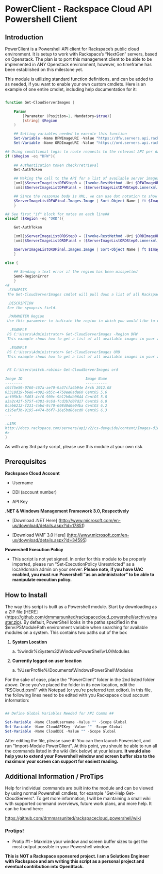 <h1>PowerClient - Rackspace Cloud API Powershell Client</h1>

<h2>Introduction</h2>

PowerClient is a Powershell API client for Rackspace’s public cloud environment.  It is setup to work with Rackspace’s “NextGen” servers, based on Openstack.  The plan is to port this management client to be able to be implemented in ANY Openstack environment, however, no timeframe has been established on this milestone yet.  

This module is utilizing standard function definitions, and can be added to as needed, if you want to enable your own custom cmdlets.  Here is an example of one entire cmdlet, including help documentation for it:



```Powershell

function Get-CloudServerImages {
    
    Param(
        [Parameter (Position=1, Mandatory=$true)]
        [string] $Region
    )

    ## Setting variables needed to execute this function
    Set-Variable -Name DFWImageURI -Value "https://dfw.servers.api.rackspacecloud.com/v2/$CloudDDI/images/detail.xml"
    Set-Variable -Name ORDImageURI -Value "https://ord.servers.api.rackspacecloud.com/v2/$CloudDDI/images/detail.xml"

## Using conditional logic to route requests to the relevant API per data center
if ($Region -eq "DFW"){
    
    ## Authentication token check/retrieval
    Get-AuthToken

    ## Making the call to the API for a list of available server images and storing data into a variable
    [xml]$ServerImageListDFWStep0 = (Invoke-RestMethod -Uri $DFWImageURI  -Headers $HeaderDictionary)
    [xml]$ServerImageListDFWFinal = ($ServerImageListDFWStep0.innerxml)

    ## Since the response body is XML, we can use dot notation to show the information needed without further parsing.
    $ServerImageListDFWFinal.Images.Image | Sort-Object Name | ft $ImageListTable -AutoSize
    }

## See first "if" block for notes on each line##
elseif ($Region -eq "ORD"){

    Get-AuthToken

    [xml]$ServerImageListORDStep0 = (Invoke-RestMethod -Uri $ORDImageURI  -Headers $HeaderDictionary)
    [xml]$ServerImageListORDFinal = ($ServerImageListORDStep0.innerxml)

    $ServerImageListORDFinal.Images.Image | Sort-Object Name | ft $ImageListTable -AutoSize
    }

else {
    
    ## Sending a text error if the region has been misspelled
    Send-RegionError
    }
<#
 .SYNOPSIS
 The Get-CloudServerImages cmdlet will pull down a list of all Rackspace Cloud Server image snapshots on your account, including Rackspace's base OS images.

 .DESCRIPTION
 See the synopsis field.

 .PARAMETER Region
 Use this parameter to indicate the region in which you would like to execute this request.  Valid choices are "DFW" or "ORD" (without the quotes).

  .EXAMPLE
 PS C:\Users\Administrator> Get-CloudServerImages -Region DFW
 This example shows how to get a list of all available images in your account within the DFW region.

  .EXAMPLE
 PS C:\Users\Administrator> Get-CloudServerImages ORD
 This example shows how to get a list of all available images in your account within the ORD region, but without specifying the parameter name itself.  Both examples work interchangably. Example output:

 
 PS C:\Users\mitch.robins> Get-CloudServerImages ord

Image ID                             Image Name                                                                       Image Status Image Last Updated  
--------                             ----------                                                                       ------------ ------------------  
c94f5e59-0760-467a-ae70-9a37cfa6b94e Arch 2012.08                                                                     ACTIVE       2013-02-07T20:50:25Z
03318d19-b6e6-4092-9b5c-4758ee0ada60 CentOS 5.6                                                                       ACTIVE       2013-02-07T20:51:03Z
acf05b3c-5403-4cf0-900c-9b12b0db0644 CentOS 5.8                                                                       ACTIVE       2013-02-27T16:56:09Z
a3a2c42f-575f-4381-9c6d-fcd3b7d07d17 CentOS 6.0                                                                       ACTIVE       2013-02-27T16:57:56Z
0cab6212-f231-4abd-9c70-608d0d0e04ba CentOS 6.2                                                                       ACTIVE       2013-02-27T16:58:45Z
c195ef3b-9195-4474-b6f7-16e5bd86acd0 CentOS 6.3                                                                       ACTIVE       2013-02-27T16:59:31Z
...

.LINK
http://docs.rackspace.com/servers/api/v2/cs-devguide/content/Images-d1e4427.html
#>
}
```


As with any 3rd party script, please use this module at your own risk.

<h2>Prerequisites</h2>

<b>Rackspace Cloud Account</b>
    
* Username
    
* DDI (account number)
    
* API Key

<b>.NET & Windows Management Framework 3.0, Respectively</b>
    
* [Download .NET Here] (http://www.microsoft.com/en-us/download/details.aspx?id=17851)

* [Download WMF 3.0 Here] (http://www.microsoft.com/en-us/download/details.aspx?id=34595)
 
<b>Powershell Execution Policy</b>

* This script is not yet signed.  In order for this module to be properly imported, please run "Set-ExecutionPolicy Unrestricted" as a local/domain admin on your server. <b> Please note, if you have UAC enabled, you must run Powershell "as an administrator" to be able to manipulate execution policy.</b>

<h2>How to Install</h2>

The way this script is built as a Powershell module. Start by downloading as a ZIP file [HERE] (https://github.com/drmmarsunited/rackspacecloud_powershell/archive/master.zip). By default, PowerShell looks in the paths specified in the $env:PSModulePath environment variable when searching for available modules on a system. This contains two paths out of the box

1.	<b>System Location</b>
    
    a.	 %windir%\System32\WindowsPowerShell\v1.0\Modules 

2.	<b>Currently logged on user location</b>
    
    a.	%UserProfile%\Documents\WindowsPowerShell\Modules

For the sake of ease, place the “PowerClient” folder in the 2nd listed folder above.  Once you’ve placed the folder in its new location, edit the “RSCloud.psm1” with Notepad (or you’re preferred text editor). In this file, the following lines need to be edited with you Rackspace cloud account information:

```Powershell

## Define Global Variables Needed for API Comms ##

Set-Variable -Name CloudUsername -Value "" -Scope Global
Set-Variable -Name CloudAPIKey -Value "" -Scope Global
Set-Variable -Name CloudDDI -Value "" -Scope Global
```

After editing the file, please save it!  You can then launch Powershell, and run "Import-Module PowerClient". At this point, you should be able to run all the commands listed in the wiki (link below) at your leisure. <b>It would also help you to extend your Powershell window and screen buffer size to the maximum your screen can support for easiest reading.</b>

<h2>Additional Information / ProTips</h2>

Help for individual commands are built into the module and can be viewed by using normal Powershell cmdlets, for example "Get-Help Get-CloudServers".  To get more information, I will be maintaining a small wiki with supported command overviews, future work plans, and more help. It can be found here: 

https://github.com/drmmarsunited/rackspacecloud_powershell/wiki 

<h3>Protips!</h3>

* Protip #1 - Maxmize your window and screen buffer sizes to get the most output possible in your Powershell window.




<b>This is NOT a Rackspace sponsored project. I am a Solutions Engineer with Rackspace and am writing this script as a personal project and eventual contribution into OpenStack.</b>

